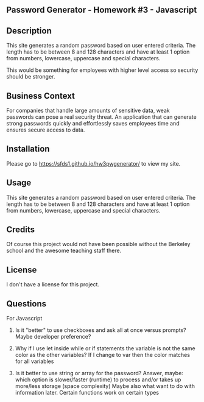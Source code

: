 ## Password Generator - Homework #3 - Javascript

## Description 

This site generates a random password based on user entered criteria.  The length has to be between 8 and 128 characters and have at least 1 option from numbers, lowercase, uppercase and special characters.

This would be something for employees with higher level access so security should be stronger.

## Business Context

For companies that handle large amounts of sensitive data, weak passwords can pose a real security threat. An application that can generate strong passwords quickly and effortlessly saves employees time and ensures secure access to data.


## Installation

Please go to https://sfds1.github.io/hw3pwgenerator/ to view my site.


## Usage 

This site generates a random password based on user entered criteria.  The length has to be between 8 and 128 characters and have at least 1 option from numbers, lowercase, uppercase and special characters.


## Credits

Of course this project would not have been possible without the Berkeley school and the awesome teaching staff there.


## License

I don't have a license for this project.



## Questions

For Javascript

1. Is it "better" to use checkboxes and ask all at once versus prompts?  Maybe developer preference?

2. Why if I use let inside while or if statements the variable is not the same color as the other variables? 
   If I change to var then the color matches for all variables

3.  Is it better to use string or array for the password?
  Answer, maybe: which option is slower/faster (runtime) to process and/or takes up more/less storage (space complexity)
  Maybe also what want to do with information later.  Certain functions work on certain types

